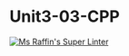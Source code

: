 # Unit3-03-CPP
[![Ms Raffin's Super Linter](https://github.com/ICS3U-C-Programming-SophieS/Unit1-02-Python/workflows/Mr%20Coxall's%20Super%20Linter/badge.svg)](https://github.com/ICS3U-C-Programming-Xiaohan/Unit3-03-CPP/actions/)
